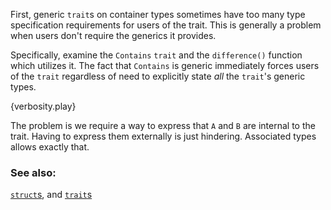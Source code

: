 First, generic `trait`s on container types sometimes have too many type
specification requirements for users of the trait. This is generally a
problem when users don't require the generics it provides.

Specifically, examine the `Contains` `trait` and the `difference()` function
which utilizes it. The fact that `Contains` is generic immediately forces
users of the `trait` regardless of need to explicitly state *all* the
`trait`'s generic types.

{verbosity.play}

The problem is we require a way to express that `A` and `B` are internal
to the trait. Having to express them externally is just hindering.
Associated types allows exactly that.

### See also:

[`struct`s][structs], and [`trait`s][traits]


[structs]: /custom_types/structs.html
[traits]: /trait.html
